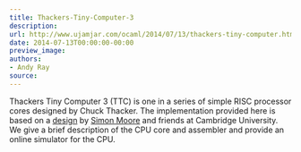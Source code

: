 ```yaml
---
title: Thackers-Tiny-Computer-3
description:
url: http://www.ujamjar.com/ocaml/2014/07/13/thackers-tiny-computer.html
date: 2014-07-13T00:00:00-00:00
preview_image:
authors:
- Andy Ray
source:
---
```


<p>Thackers Tiny Computer 3 (TTC) is one in a series of simple RISC processor cores designed
by Chuck Thacker.  The implementation provided here is based on a
<a href="http://www.cl.cam.ac.uk/teaching/1314/ECAD+Arch/labs/background/ttc.html">design</a> 
by <a href="http://www.cl.cam.ac.uk/~swm11/">Simon Moore</a> and friends
at Cambridge University.  We give a brief description of the CPU core and assembler
and provide an online simulator for the CPU.</p>


